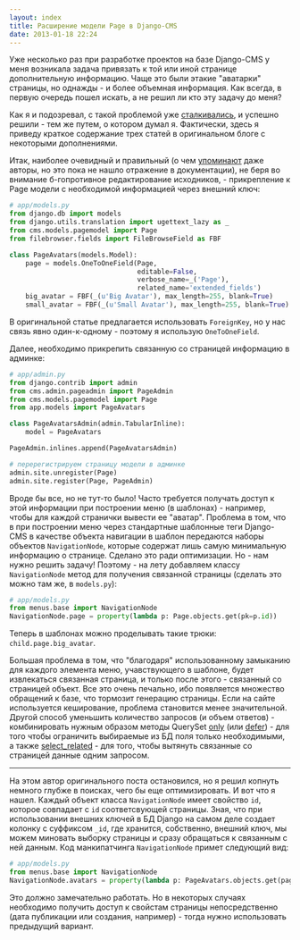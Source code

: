```yaml
---
layout: index
title: Расширение модели Page в Django-CMS
date: 2013-01-18 22:24
---
```


Уже несколько раз при разработке проектов на базе Django-CMS у меня возникала
задача привязать к той или иной странице дополнительную информацию. Чаще это
были этакие "аватарки" страницы, но однажды - и более объемная информация. Как
всегда, в первую очередь пошел искать, а не решил ли кто эту задачу до меня?

Как я и подозревал, с такой проблемой уже [сталкивались][1], и успешно решили -
тем же путем, о котором думал я. Фактически, здесь я приведу краткое содержание
трех статей в оригинальном блоге с некоторыми дополнениями.

Итак, наиболее очевидный и правильный (о чем [упоминают][2] даже авторы, но это
пока не нашло отражение в документации), не беря во внимание б-гопротивное
редактирование исходников, - прикрепление к Page модели с необходимой
информацией через внешний ключ:

```python
# app/models.py
from django.db import models
from django.utils.translation import ugettext_lazy as _
from cms.models.pagemodel import Page
from filebrowser.fields import FileBrowseField as FBF

class PageAvatars(models.Model):
    page = models.OneToOneField(Page,
                                editable=False,
                                verbose_name=_('Page'),
                                related_name='extended_fields')
    big_avatar = FBF(_(u'Big Avatar'), max_length=255, blank=True)
    small_avatar = FBF(_(u'Small Avatar'), max_length=255, blank=True)
```

В оригинальной статье предлагается использовать `ForeignKey`, но у нас связь
явно один-к-одному - поэтому я использую `OneToOneField`.

Далее, необходимо прикрепить связанную со страницей информацию в админке:

```python
# app/admin.py
from django.contrib import admin
from cms.admin.pageadmin import PageAdmin
from cms.models.pagemodel import Page
from app.models import PageAvatars

class PageAvatarsAdmin(admin.TabularInline):
    model = PageAvatars

PageAdmin.inlines.append(PageAvatarsAdmin)

# перерегистрируем страницу модели в админке
admin.site.unregister(Page)
admin.site.register(Page, PageAdmin)
```

Вроде бы все, но не тут-то было! Часто требуется получать доступ к этой
информации при построении меню (в шаблонах) - например, чтобы для каждой
странички вывести ее "аватар". Проблема в том, что в при построении меню через
стандартные шаблонные теги Django-CMS в качестве объекта навигации в шаблон
передаются наборы объектов `NavigationNode`, которые содержат лишь самую
минимальную информацию о странице. Сделано это ради оптимизации. Но - нам нужно
решить задачу! Поэтому - на лету добавляем классу `NavigationNode` метод для
получения связанной страницы (сделать это можно там же, в `models.py`):

```python
# app/models.py
from menus.base import NavigationNode
NavigationNode.page = property(lambda p: Page.objects.get(pk=p.id))
```

Теперь в шаблонах можно проделывать такие трюки: `child.page.big_avatar`.

Большая проблема в том, что "благодаря" использованному замыканию для каждого
элемента меню, учавствующего в шаблоне, будет извлекаться связанная страница, и
только после этого - связанный со страницей объект. Все это очень печально, ибо
появляется множество обращений к базе, что тормозит генерацию страницы. Если на
сайте используется кеширование, проблема становится менее значительной. Другой
способ уменьшить количество запросов (и объем ответов) - комбинировать нужным
образом методы QuerySet [only][] (или [defer][]) - для того чтобы ограничить
выбираемые из БД поля только необходимыми, а также [select_related][] - для
того, чтобы вытянуть связанные со страницей данные одним запросом.

* * *

На этом автор оригинального поста остановился, но я решил копнуть немного глубже
в поисках, чего бы еще оптимизировать. И вот что я нашел. Каждый объект класса
`NavigationNode` имеет свойство `id`, которое совпадает с `id` соответсвующей
страницы. Зная, что при использовании внешних ключей в БД Django на самом деле
создает колонку с суффиксом `_id`, где хранится, собственно, внешний ключ, мы
можем миновать выборку страницы и сразу обращаться к связанным с ней данным.
Код манкипатчинга `NavigationNode` примет следующий вид:

```python
# app/models.py
from menus.base import NavigationNode
NavigationNode.avatars = property(lambda p: PageAvatars.objects.get(page_id=p.id))
```

Это должно замечательно работать. Но в некоторых случаях необходимо получить
доступ к свойстам страницы непосредственно (дата публикации или создания,
например) - тогда нужно использовать предыдущий вариант.



[1]: http://ilian.i-n-i.org/extending-django-cms-page-model/
[2]: https://github.com/divio/django-cms/issues/1412
[defer]: https://docs.djangoproject.com/en/dev/ref/models/querysets/#defer
[only]: https://docs.djangoproject.com/en/dev/ref/models/querysets/#only
[select_related]: https://docs.djangoproject.com/en/dev/ref/models/querysets/#select-related
